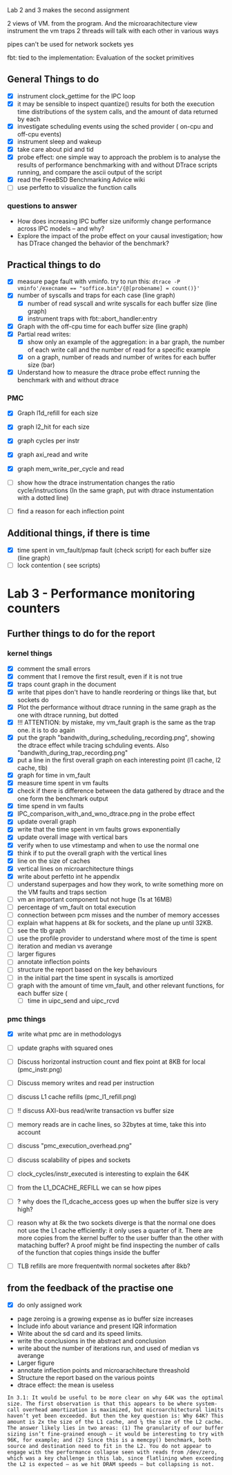 Lab 2 and 3 makes the second assignment

2 views of VM. from the program. And the microarachitecture view
instrument the vm traps
2 threads will talk with each other in various ways

pipes can't be used for network
sockets yes

fbt: tied to the implementation:
Evaluation of the socket primitives

## General Things to do
- [x] instrument clock_gettime for the IPC loop
- [x] it may be sensible to inspect quantize() results for both the execution time distributions of the system calls, and the amount of data returned by each
- [x] investigate scheduling events using the sched provider ( on-cpu and off-cpu events)
- [x] instrument sleep and wakeup
- [x] take care about pid and tid
- [x] probe effect: one simple way to approach the problem is to analyse the results of performance benchmarking with and without DTrace scripts running, and compare the ascii output of the script
- [x] read the FreeBSD Benchmarking Advice wiki 
- [ ] use perfetto to visualize the function calls

### questions to answer
- How does increasing IPC buffer size uniformly change performance across IPC models – and why?
- Explore the impact of the probe effect on your causal investigation; how has DTrace changed the behavior of the benchmark?

## Practical things to do
- [x] measure page fault with vminfo. try to run this: `dtrace -P vminfo'/execname == "soffice.bin"/{@[probename] = count()}'`
- [x] number of syscalls and traps for each case (line graph)
   - [x] number of read syscall and write syscalls for each buffer size (line graph)
   - [x] instrument traps with fbt::abort_handler:entry
- [x] Graph with the off-cpu time for each buffer size (line graph)
- [x] Partial read writes:
   - [x] show only an example of the aggregation: in a bar graph, the number of each write call and the 
         number of read for a specific example
   - [x] on a graph, number of reads and number of writes for each buffer size (bar)
- [x] Understand how to measure the dtrace probe effect
   running the benchmark with and without dtrace
### PMC
- [x] Graph l1d_refill for each size
- [x] graph l2_hit for each size
- [x] graph cycles per instr
- [x] graph axi_read and write
- [x] graph mem_write_per_cycle and read
- [ ] show how the dtrace instrumentation changes the ratio cycle/instructions (In the same graph, put with dtrace instumentation with a dotted line)
- [ ] find a reason for each inflection point


## Additional things, if there is time
- [x] time spent in vm_fault/pmap fault (check script) for each buffer size (line graph)
- [ ] lock contention ( see scripts)

# Lab 3 - Performance monitoring counters



## Further things to do for the report

### kernel things
- [x] comment the small errors
- [x] comment that I remove the first result, even if it is not true
- [x] traps count graph in the document
- [x] write that pipes don't have to handle reordering or things like that, but sockets do
- [x] Plot the performance without dtrace running in the same graph as the one with dtrace running, but dotted
- [x] !!! ATTENTION: by mistake, my vm_fault graph  is the same as the trap one. it is to do again
- [x] put the graph "bandwith_during_scheduling_recording.png", showing the dtrace effect while tracing schduling events. Also "bandwith_during_trap_recording.png"
- [x] put a line in the first overall graph on each interesting point (l1 cache, l2 cache, tlb)
- [x] graph for time in vm_fault
- [x] measure time spent in vm faults
- [x] check if there is difference between the data gathered by dtrace and the one form the benchmark output
- [x] time spend in vm faults
- [x] IPC_comparison_with_and_wno_dtrace.png in the probe effect
- [x] update overall graph
- [x] write that the time spent in vm faults grows exponentially
- [x] update overall image with vertical bars
- [x] verify when to use vtimestamp and when to use the normal one 
- [x] think if to put the overall graph with the vertical lines
- [x] line on the size of caches
- [x] vertical lines on microarchitecture things
- [x] write about perfetto int he appendix
- [ ] understand superpages and how they work, to write something more on the VM faults and traps section
- [ ] vm an important component but not huge (1s at 16MB)
- [ ] percentage of vm_fault on total execution
- [ ] connection between pcm misses and the number of memory accesses
- [ ] explain what happens at 8k for sockets, and the plane up until 32KB.
- [ ] see the tlb graph
- [ ] use the profile provider to understand where most of the time is spent
- [ ] iteration and median vs averange
- [ ] larger figures
- [ ] annotate inflection points
- [ ] structure the report based on the key behaviours
- [ ] in the initial part the time spent in syscalls is amortized
- [ ] graph with the amount of time vm_fault, and other relevant functions, for each buffer size (
   - [ ] time in uipc_send and uipc_rcvd

### pmc things
- [x] write what pmc are in methodologys
- [ ] update graphs with squared ones
- [ ] Discuss horizontal instruction count and flex point at 8KB for local (pmc_instr.png)
- [ ] Discuss memory writes and read per instruction
- [ ] discuss L1 cache refills (pmc_l1_refill.png)
- [ ] !! discuss AXI-bus read/write transaction vs buffer size
- [ ] memory reads are in cache lines, so 32bytes at time, take this into account
- [ ] discuss "pmc_execution_overhead.png"
- [ ] discuss scalability of pipes and sockets

- [ ] clock_cycles/instr_executed is interesting to explain the 64K
- [ ] from the L1_DCACHE_REFILL we can se how pipes 
- [ ] ? why does the l1_dcache_access goes up when the buffer size is very high?
- [ ] reason why at 8k the two sockets diverge is that the normal one does not use the L1 cache efficiently: it only uses a quarter of it. There are more copies from the kernel buffer to the user buffer than the other with mataching buffer? A proof might be find inspecting the number of calls of the function that copies things inside the buffer
- [ ] TLB refills are more frequentwith normal socketes after 8kb?
## from the feedback of the practise one

- [x] do only assigned work
- page zeroing is a growing expense as io buffer size increases
- Include info about variance and present IQR information
- Write about the sd card and its speed limits. 
- write the conclusions in the abstract and conclusion 
- write about the number of iterations run, and used of median vs averange
- Larger figure
- annotate inflection points and microarachitecture threashold
- Structure the report based on the various points
- dtrace effect: the mean is useless


```
In 3.1: It would be useful to be more clear on why 64K was the optimal size. The first observation is that this appears to be where system-call overhead amortization is maximized, but microarchitectural limits haven’t yet been exceeded. But then the key question is: Why 64K? This amount is 2x the size of the L1 cache, and ¼ the size of the L2 cache. The answer likely lies in two areas: (1) The granularity of our buffer sizing isn’t fine-grained enough – it would be interesting to try with 96K, for example; and (2) Since this is a memcpy() benchmark, both source and destination need to fit in the L2. You do not appear to engage with the performance collapse seen with reads from /dev/zero, which was a key challenge in this lab, since flatlining when exceeding the L2 is expected – as we hit DRAM speeds – but collapsing is not.
```
